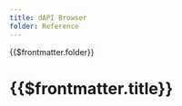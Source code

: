 ```yaml
---
title: dAPI Browser
folder: Reference
---
```


<TitleSpan>{{$frontmatter.folder}}</TitleSpan>

# {{$frontmatter.title}}

<dapis-browsers-DapiList/>
